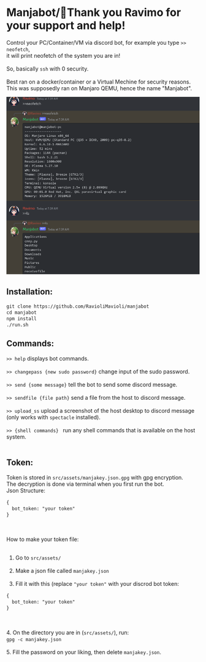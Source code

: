 # Manjabot/🙏Thank you Ravimo for your support and help!
Control your PC/Container/VM via discord bot, for example you type ```>> neofetch```,<br>
it will print neofetch of the system you are in! <br><br>
So, basically ```ssh``` with 0 security. <br><br>
Best ran on a docker/container or a Virtual Mechine for security reasons. <br>
This was supposedly ran on Manjaro QEMU, hence the name "Manjabot".<br>

<img src="https://raw.githubusercontent.com/RavioliMavioli/manjabot/main/src/assets/git/ss.png" width="512" height="auto" />

## Installation:
```
git clone https://github.com/RavioliMavioli/manjabot
cd manjabot
npm install
./run.sh
```

## Commands:<br>
```>> help```  displays bot commands.<br><br>
```>> changepass {new sudo password}```  change input of the sudo password.<br><br>
```>> send {some message}```  tell the bot to send some discord message.<br><br>
```>> sendfile {file path}```  send a file from the host to discord message.<br><br>
```>> upload_ss```  upload a screenshot of the host desktop to discord message (only works with ```spectacle``` installed).<br><br>
```>> {shell commands} ```  run any shell commands that is available on the host system.<br><br>

## Token:<br>
Token is stored in ```src/assets/manjakey.json.gpg``` with gpg encryption.<br>
The decryption is done via terminal when you first run the bot.<br>
Json Structure:
```
{
  bot_token: "your token"
}
```
<br><br>
How to make your token file: <br><br>
1. Go to ```src/assets/``` <br><br>
2. Make a json file called ```manjakey.json```<br><br>
3. Fill it with this (replace ```"your token"``` with your discrod bot token:<br>
```
{
  bot_token: "your token"
}
```
<br><br>
4. On the directory you are in (```src/assets/```), run:<br>
```gpg -c manjakey.json```<br><br>
5. Fill the password on your liking, then delete ```manjakey.json```.





